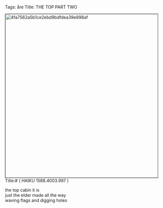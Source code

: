 Tags: åre
Title: THE TOP PART TWO
  
<p><img src="https://objects.hbvu.su/blotpix/2013/01/25.jpeg" width=540 height=540 alt="4fa7562a5b1ce2ebd9bdfdea39e898af" border=1>
Title:# ( HAIKU 1588.4003.997 )  
  
the top cabin it is  
just the elder made all the way  
waving flags and digging holes  
